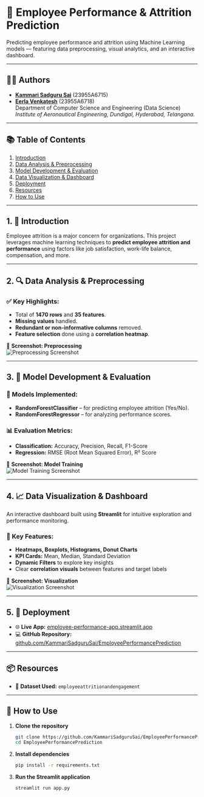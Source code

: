 # 🚀 Employee Performance & Attrition Prediction

Predicting employee performance and attrition using Machine Learning models — featuring data preprocessing, visual analytics, and an interactive dashboard.

---

## 👨‍💻 Authors

- **[Kammari Sadguru Sai](https://www.linkedin.com/in/kammarisadgurusai)** (23955A6715)  
- **[Eerla Venkatesh](https://www.linkedin.com/in/eerla-venkatesh-9a95a6292)** (23955A6718)  
Department of Computer Science and Engineering (Data Science)  
*Institute of Aeronautical Engineering, Dundigal, Hyderabad, Telangana.*

---

## 📚 Table of Contents
1. [Introduction](#1-🧠-introduction)  
2. [Data Analysis & Preprocessing](#2-🔍-data-analysis--preprocessing)  
3. [Model Development & Evaluation](#3-🤖-model-development--evaluation)  
4. [Data Visualization & Dashboard](#4-📈-data-visualization--dashboard)  
5. [Deployment](#5-🚀-deployment)  
6. [Resources](#📦-resources)  
7. [How to Use](#🙌-how-to-use)  

---

## 1. 🧠 Introduction

Employee attrition is a major concern for organizations. This project leverages machine learning techniques to **predict employee attrition and performance** using factors like job satisfaction, work-life balance, compensation, and more.

---

## 2. 🔍 Data Analysis & Preprocessing

### ✅ Key Highlights:
- Total of **1470 rows** and **35 features**.
- **Missing values** handled.
- **Redundant or non-informative columns** removed.
- **Feature selection** done using a **correlation heatmap**.

📸 **Screenshot: Preprocessing**  
![Preprocessing Screenshot](path/to/preprocessing_screenshot.png)

---

## 3. 🤖 Model Development & Evaluation

### 🧪 Models Implemented:
- **RandomForestClassifier** – for predicting employee attrition (Yes/No).
- **RandomForestRegressor** – for analyzing performance scores.

### 📊 Evaluation Metrics:
- **Classification:** Accuracy, Precision, Recall, F1-Score  
- **Regression:** RMSE (Root Mean Squared Error), R² Score

📸 **Screenshot: Model Training**  
![Model Training Screenshot](path/to/model_training_screenshot.png)

---

## 4. 📈 Data Visualization & Dashboard

An interactive dashboard built using **Streamlit** for intuitive exploration and performance monitoring.

### 🎨 Key Features:
- **Heatmaps, Boxplots, Histograms, Donut Charts**
- **KPI Cards:** Mean, Median, Standard Deviation
- **Dynamic Filters** to explore key insights
- Clear **correlation visuals** between features and target labels

📸 **Screenshot: Visualization**  
![Visualization Screenshot](path/to/visualization_screenshot.png)

---

## 5. 🚀 Deployment

- 🌐 **Live App:** [employee-performance-app.streamlit.app](https://employee-performance-app.streamlit.app)  
- 💻 **GitHub Repository:** [github.com/KammariSadguruSai/EmployeePerformancePrediction](https://github.com/KammariSadguruSai/EmployeePerformancePrediction)

---

## 📦 Resources

- 📁 **Dataset Used:** `employeeattritionandengagement`

---

## 🙌 How to Use

1. **Clone the repository**
   ```bash
   git clone https://github.com/KammariSadguruSai/EmployeePerformancePrediction.git
   cd EmployeePerformancePrediction
2. **Install dependencies**
   ```bash
   pip install -r requirements.txt
3. **Run the Streamlit application**
   ```bash
   streamlit run app.py
